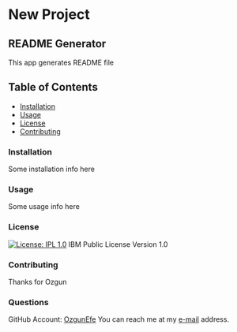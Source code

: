 
  # New Project

  ## README Generator

  This app generates README file

  ## Table of Contents
  - [Installation](#installation)
  - [Usage](#usage)
  - [License](#license)
  - [Contributing](#contributing)

  
  ### Installation
  Some installation info here

  
  ### Usage
  Some usage info here

  
  ### License
  [![License: IPL 1.0](https://img.shields.io/badge/License-IPL%201.0-blue.svg)](https://opensource.org/licenses/IPL-1.0) IBM Public License Version 1.0

  
  ### Contributing
  Thanks for Ozgun

  

  ### Questions
  GitHub Account: [OzgunEfe](
    https://github.com/OzgunEfe
    ) 
  You can reach me at my [e-mail](
    ozgunefe@gmail.com
    ) address.

